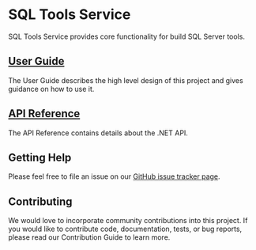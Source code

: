 # SQL Tools Service

SQL Tools Service provides core functionality for build SQL Server tools.

## [User Guide](guide/introduction.md)

The User Guide describes the high level design of this project and gives
guidance on how to use it.

## [API Reference](api/index.md)

The API Reference contains details about the .NET API.

## Getting Help

Please feel free to file an issue on our
[GitHub issue tracker page](https://github.com/Microsoft/sqltoolsservice/issues).


## Contributing

We would love to incorporate community contributions into this project.  If you would like to
contribute code, documentation, tests, or bug reports, please read our Contribution Guide to learn more.
